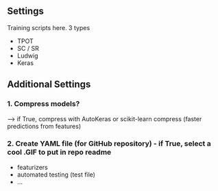 ## Settings

Training scripts here. 3 types
* TPOT 
* SC / SR
* Ludwig
* Keras 

## Additional Settings
### 1. Compress models? 
--> if True, compress with AutoKeras or scikit-learn compress (faster predictions from features) 
### 2. Create YAML file (for GitHub repository) - if True, select a cool .GIF to put in repo readme 
* featurizers
* automated testing (test file) 
* ...
